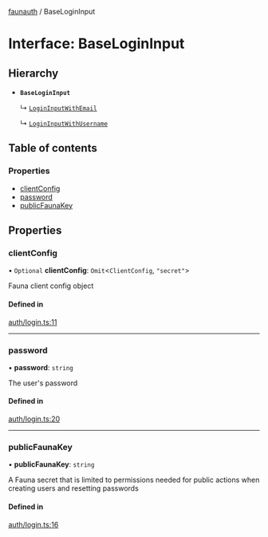 [faunauth](../index.md) / BaseLoginInput

# Interface: BaseLoginInput

## Hierarchy

- **`BaseLoginInput`**

  ↳ [`LoginInputWithEmail`](LoginInputWithEmail.md)

  ↳ [`LoginInputWithUsername`](LoginInputWithUsername.md)

## Table of contents

### Properties

- [clientConfig](BaseLoginInput.md#clientconfig)
- [password](BaseLoginInput.md#password)
- [publicFaunaKey](BaseLoginInput.md#publicfaunakey)

## Properties

### clientConfig

• `Optional` **clientConfig**: `Omit`<`ClientConfig`, ``"secret"``\>

Fauna client config object

#### Defined in

[auth/login.ts:11](https://github.com/alexnitta/faunauth/blob/fa844e9/src/auth/login.ts#L11)

___

### password

• **password**: `string`

The user's password

#### Defined in

[auth/login.ts:20](https://github.com/alexnitta/faunauth/blob/fa844e9/src/auth/login.ts#L20)

___

### publicFaunaKey

• **publicFaunaKey**: `string`

A Fauna secret that is limited to permissions needed for public actions when creating users
and resetting passwords

#### Defined in

[auth/login.ts:16](https://github.com/alexnitta/faunauth/blob/fa844e9/src/auth/login.ts#L16)
